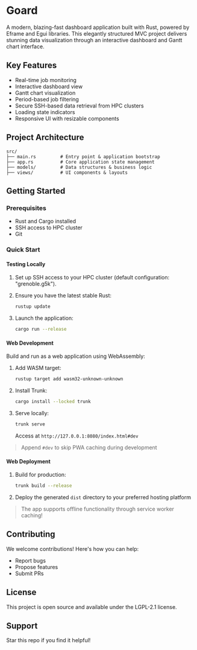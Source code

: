 # Goard

A modern, blazing-fast dashboard application built with Rust, powered by Eframe and Egui libraries. This elegantly structured MVC project delivers stunning data visualization through an interactive dashboard and Gantt chart interface.

## Key Features

- Real-time job monitoring
- Interactive dashboard view
- Gantt chart visualization
- Period-based job filtering
- Secure SSH-based data retrieval from HPC clusters
- Loading state indicators
- Responsive UI with resizable components

## Project Architecture

```
src/
├── main.rs         # Entry point & application bootstrap
├── app.rs          # Core application state management
├── models/         # Data structures & business logic
├── views/          # UI components & layouts
```

## Getting Started

### Prerequisites

- Rust and Cargo installed
- SSH access to HPC cluster
- Git

### Quick Start

#### Testing Locally

1. Set up SSH access to your HPC cluster (default configuration: "grenoble.g5k").

2. Ensure you have the latest stable Rust:
    ```bash
    rustup update
    ```

3. Launch the application:
    ```bash
    cargo run --release
    ```

#### Web Development

Build and run as a web application using WebAssembly:

1. Add WASM target:
    ```bash
    rustup target add wasm32-unknown-unknown
    ```

2. Install Trunk:
    ```bash
    cargo install --locked trunk
    ```

3. Serve locally:
    ```bash
    trunk serve
    ```
    Access at `http://127.0.0.1:8080/index.html#dev`

> Append `#dev` to skip PWA caching during development

#### Web Deployment

1. Build for production:
    ```bash
    trunk build --release
    ```

2. Deploy the generated `dist` directory to your preferred hosting platform

> The app supports offline functionality through service worker caching!


## Contributing

We welcome contributions! Here's how you can help:

- Report bugs
- Propose features
- Submit PRs

## License

This project is open source and available under the LGPL-2.1 license.

## Support

Star this repo if you find it helpful!

